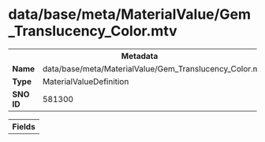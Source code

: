 <h1>data/base/meta/MaterialValue/Gem_Translucency_Color.mtv</h1><table><tr><th colspan="100%">Metadata</th></tr><tr><td><b>Name</b></td><td>data/base/meta/MaterialValue/Gem_Translucency_Color.mtv</td></tr><tr><td><b>Type</b></td><td>MaterialValueDefinition</td></tr><tr><td><b>SNO ID</b></td><td>581300</td></tr></table>

<table><tr><th colspan="100%">Fields</th></tr></table>

